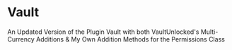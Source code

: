# Vault
An Updated Version of the Plugin Vault with both VaultUnlocked's Multi-Currency Additions &amp; My Own Addition Methods for the Permissions Class

